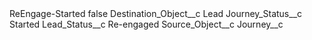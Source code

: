 <?xml version="1.0" encoding="UTF-8"?>
<CustomMetadata xmlns="http://soap.sforce.com/2006/04/metadata" xmlns:xsi="http://www.w3.org/2001/XMLSchema-instance" xmlns:xsd="http://www.w3.org/2001/XMLSchema">
    <label>ReEngage-Started</label>
    <protected>false</protected>
    <values>
        <field>Destination_Object__c</field>
        <value xsi:type="xsd:string">Lead</value>
    </values>
    <values>
        <field>Journey_Status__c</field>
        <value xsi:type="xsd:string">Started</value>
    </values>
    <values>
        <field>Lead_Status__c</field>
        <value xsi:type="xsd:string">Re-engaged</value>
    </values>
    <values>
        <field>Source_Object__c</field>
        <value xsi:type="xsd:string">Journey__c</value>
    </values>
</CustomMetadata>
